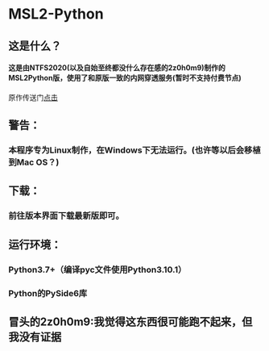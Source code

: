 # MSL2-Python
## 这是什么？
#### 这是由NTFS2020(以及自始至终都没什么存在感的2z0h0m9)制作的MSL2Python版，使用了和原版一致的内网穿透服务(暂时不支持付费节点)
原作传送门[点击](https://github.com/Waheal/MSL2)
## 警告：
### 本程序专为Linux制作，在Windows下无法运行。(也许等以后会移植到Mac OS？)
## 下载：
### 前往版本界面下载最新版即可。
## 运行环境：
### Python3.7+（编译pyc文件使用Python3.10.1）
### Python的PySide6库
## 冒头的2z0h0m9:我觉得这东西很可能跑不起来，但我没有证据
